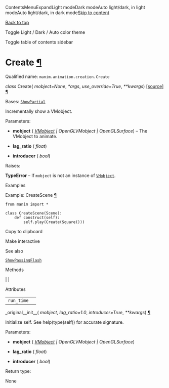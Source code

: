ContentsMenuExpandLight modeDark modeAuto light/dark, in light modeAuto light/dark, in dark mode[Skip to content](https://docs.manim.community/en/stable/reference/manim.animation.creation.Create.html#furo-main-content)

[Back to top](https://docs.manim.community/en/stable/reference/manim.animation.creation.Create.html#)

Toggle Light / Dark / Auto color theme

Toggle table of contents sidebar

# Create [¶](https://docs.manim.community/en/stable/reference/manim.animation.creation.Create.html\#create "Link to this heading")

Qualified name: `manim.animation.creation.Create`

_class_ Create( _mobject=None_, _\*args_, _use\_override=True_, _\*\*kwargs_) [\[source\]](https://docs.manim.community/en/stable/_modules/manim/animation/creation.html#Create) [¶](https://docs.manim.community/en/stable/reference/manim.animation.creation.Create.html#manim.animation.creation.Create "Link to this definition")

Bases: [`ShowPartial`](https://docs.manim.community/en/stable/reference/manim.animation.creation.ShowPartial.html#manim.animation.creation.ShowPartial "manim.animation.creation.ShowPartial")

Incrementally show a VMobject.

Parameters:

- **mobject** ( [_VMobject_](https://docs.manim.community/en/stable/reference/manim.mobject.types.vectorized_mobject.VMobject.html#manim.mobject.types.vectorized_mobject.VMobject "manim.mobject.types.vectorized_mobject.VMobject") _\|_ _OpenGLVMobject_ _\|_ _OpenGLSurface_) – The VMobject to animate.

- **lag\_ratio** ( _float_)

- **introducer** ( _bool_)


Raises:

**TypeError** – If `mobject` is not an instance of [`VMobject`](https://docs.manim.community/en/stable/reference/manim.mobject.types.vectorized_mobject.VMobject.html#manim.mobject.types.vectorized_mobject.VMobject "manim.mobject.types.vectorized_mobject.VMobject").

Examples

Example: CreateScene [¶](https://docs.manim.community/en/stable/reference/manim.animation.creation.Create.html#createscene)

```
from manim import *

class CreateScene(Scene):
    def construct(self):
        self.play(Create(Square()))

```

Copy to clipboard

Make interactive

See also

[`ShowPassingFlash`](https://docs.manim.community/en/stable/reference/manim.animation.indication.ShowPassingFlash.html#manim.animation.indication.ShowPassingFlash "manim.animation.indication.ShowPassingFlash")

Methods

|
|

Attributes

|     |     |
| --- | --- |
| `run_time` |  |

\_original\_\_init\_\_( _mobject_, _lag\_ratio=1.0_, _introducer=True_, _\*\*kwargs_) [¶](https://docs.manim.community/en/stable/reference/manim.animation.creation.Create.html#manim.animation.creation.Create._original__init__ "Link to this definition")

Initialize self. See help(type(self)) for accurate signature.

Parameters:

- **mobject** ( [_VMobject_](https://docs.manim.community/en/stable/reference/manim.mobject.types.vectorized_mobject.VMobject.html#manim.mobject.types.vectorized_mobject.VMobject "manim.mobject.types.vectorized_mobject.VMobject") _\|_ _OpenGLVMobject_ _\|_ _OpenGLSurface_)

- **lag\_ratio** ( _float_)

- **introducer** ( _bool_)


Return type:

None